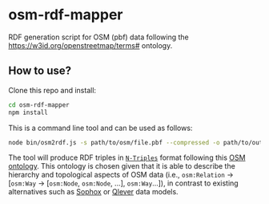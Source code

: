 # osm-rdf-mapper

RDF generation script for OSM (pbf) data following the https://w3id.org/openstreetmap/terms# ontology.

## How to use?

Clone this repo and install:

```bash
cd osm-rdf-mapper
npm install
```

This is a command line tool and can be used as follows:

```bash
node bin/osm2rdf.js -s path/to/osm/file.pbf --compressed -o path/to/output/file.nt.gz
```

The tool will produce RDF triples in [`N-Triples`](https://www.w3.org/TR/n-triples/) format following this [OSM ontology](https://w3id.org/openstreetmap/terms#). This ontology is chosen given that it is able to describe the hierarchy and topological aspects of OSM data (i.e., `osm:Relation` → [`osm:Way` → [`osm:Node`, `osm:Node`, ...], `osm:Way`...]), in contrast to existing alternatives such as [Sophox](https://github.com/Sophox/sophox/tree/main/osm2rdf) or [Qlever](https://osm2rdf.cs.uni-freiburg.de/) data models.
